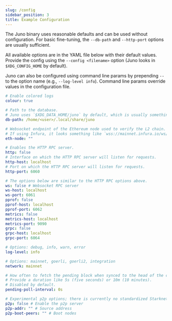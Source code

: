 ```yaml
---
slug: /config
sidebar_position: 3
title: Example Configuration
---
```


The Juno binary uses reasonable defaults and can be used without configuration.
For basic fine-tuning, the `--db-path` and `--http-port` options are usually sufficient.

All available options are in the YAML file below with their default values.
Provide the config using the `--config <filename>` option (Juno looks in `$XDG_CONFIG_HOME` by default).

Juno can also be configured using command line params by prepending `--` to the option name (e.g., `--log-level info`).
Command line params override values in the configuration file. 

```yaml
# Enable colored logs
colour: true

# Path to the database.
# Juno uses `$XDG_DATA_HOME/juno` by default, which is usually something like the value below on Linux.
db-path: /home/<user>/.local/share/juno

# Websocket endpoint of the Ethereum node used to verify the L2 chain.
# If using Infura, it looks something like `wss://mainnet.infura.io/ws/v3/your-infura-project-id`
eth-node: ""

# Enables the HTTP RPC server.
http: false
# Interface on which the HTTP RPC server will listen for requests.
http-host: localhost
# Port on which the HTTP RPC server will listen for requests.
http-port: 6060

# The options below are similar to the HTTP RPC options above.
ws: false # Websocket RPC server
ws-host: localhost
ws-port: 6061
pprof: false
pprof-host: localhost
pprof-port: 6062
metrics: false
metrics-host: localhost
metrics-port: 9090
grpc: false
grpc-host: localhost
grpc-port: 6064

# Options: debug, info, warn, error
log-level: info

# Options: mainnet, goerli, goerli2, integration
network: mainnet

# How often to fetch the pending block when synced to the head of the chain.
# Provide a duration like 5s (five seconds) or 10m (10 minutes).
# Disabled by default.
pending-poll-interval: 0s

# Experimental p2p options; there is currently no standardized Starknet p2p testnet.
p2p: false # Enable the p2p server
p2p-addr: "" # Source address
p2p-boot-peers: "" # Boot nodes
```
